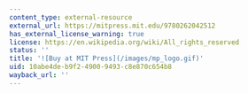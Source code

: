 ```yaml
---
content_type: external-resource
external_url: https://mitpress.mit.edu/9780262042512
has_external_license_warning: true
license: https://en.wikipedia.org/wiki/All_rights_reserved
status: ''
title: '![Buy at MIT Press](/images/mp_logo.gif)'
uid: 10abe4de-b9f2-4900-9493-c8e870c654b8
wayback_url: ''
---
```

